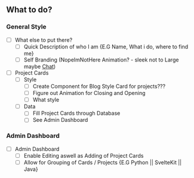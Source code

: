 ## What to do?

### General Style
* [ ] What else to put there?
  * [ ] Quick Description of who I am {E.G Name, What i do, where to find me}
  * [ ] Self Branding (NopeImNotHere Animation? - sleek not to Large maybe [Chat](chat.txt))
* [ ] Project Cards
  * [ ] Style
    * [ ] Create Component for Blog Style Card for projects???
    * [ ] Figure out Animation for Closing and Opening
    * [ ] What style
  * [ ] Data
    * [ ] Fill Project Cards through Database
    * [ ] See Admin Dashboard

### Admin Dashboard
* [ ] Admin Dashboard
  * [ ] Enable Editing aswell as Adding of Project Cards
  * [ ] Allow for Grouping of Cards / Projects {E.G Python || SvelteKit || Java}